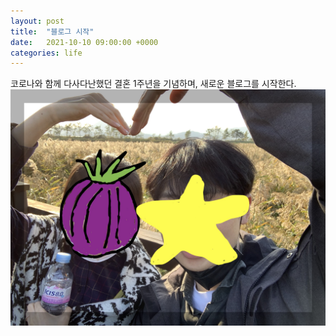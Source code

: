 ```yaml
---
layout: post
title:  "블로그 시작"
date:   2021-10-10 09:00:00 +0000
categories: life
---
```


코로나와 함께 다사다난했던 결혼 1주년을 기념하며, 새로운 블로그를 시작한다.
![1st](/assets/images/20211010_onionstar.jpeg)
